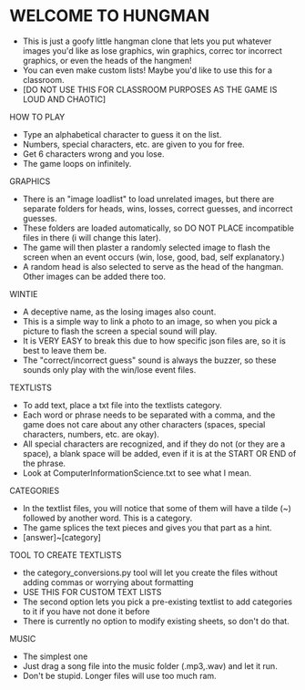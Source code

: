 # WELCOME TO HUNGMAN
- This is just a goofy little hangman clone that lets you put whatever images you'd like as lose graphics, win graphics, correc tor incorrect graphics, or even the heads of the hangmen!
- You can even make custom lists! Maybe you'd like to use this for a classroom.
- [DO NOT USE THIS FOR CLASSROOM PURPOSES AS THE GAME IS LOUD AND CHAOTIC]

HOW TO PLAY
- Type an alphabetical character to guess it on the list.
- Numbers, special characters, etc. are given to you for free.
- Get 6 characters wrong and you lose.
- The game loops on infinitely.

GRAPHICS
- There is an "image loadlist" to load unrelated images, but there are separate folders for heads, wins, losses, correct guesses, and incorrect guesses.
- These folders are loaded automatically, so DO NOT PLACE incompatible files in there (i will change this later).
- The game will then plaster a randomly selected image to flash the screen when an event occurs (win, lose, good, bad, self explanatory.)
- A random head is also selected to serve as the head of the hangman. Other images can be added there too.

WINTIE
- A deceptive name, as the losing images also count.
- This is a simple way to link a photo to an image, so when you pick a picture to flash the screen a special sound will play.
- It is VERY EASY to break this due to how specific json files are, so it is best to leave them be. 
- The "correct/incorrect guess" sound is always the buzzer, so these sounds only play with the win/lose event files.

TEXTLISTS
- To add text, place a txt file into the textlists category.
- Each word or phrase needs to be separated with a comma, and the game does not care about any other characters (spaces, special characters, numbers, etc. are okay).
- All special characters are recognized, and if they do not (or they are a space), a blank space will be added, even if it is at the START OR END of the phrase.
- Look at ComputerInformationScience.txt to see what I mean.


CATEGORIES
- In the textlist files, you will notice that some of them will have a tilde (~) followed by another word. This is a category.
- The game splices the text pieces and gives you that part as a hint.
- [answer]~[category]


TOOL TO CREATE TEXTLISTS
- the category_conversions.py tool will let you create the files without adding commas or worrying about formatting
- USE THIS FOR CUSTOM TEXT LISTS
- The second option lets you pick a pre-existing textlist to add categories to it if you have not done it before
- There is currently no option to modify existing sheets, so don't do that.

MUSIC
- The simplest one
- Just drag a song file into the music folder (.mp3,.wav) and let it run.
- Don't be stupid. Longer files will use too much ram.
